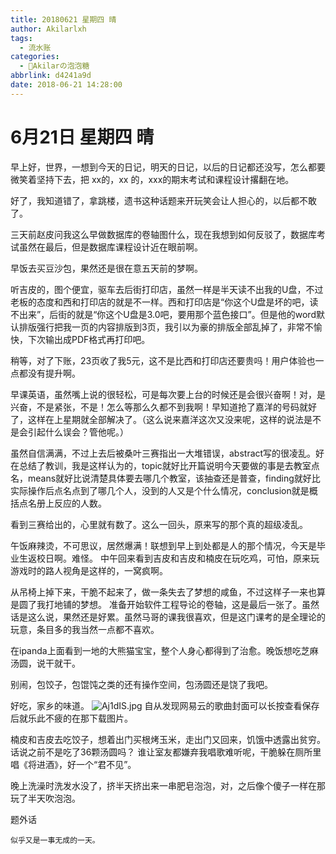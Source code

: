 ```yaml
---
title: 20180621 星期四 晴
author: Akilarlxh
tags:
  - 流水账
categories:
  - 🍬Akilarの泡泡糖
abbrlink: d4241a9d
date: 2018-06-21 14:28:00
---
```

 # 6月21日 星期四 晴
  
早上好，世界，一想到今天的日记，明天的日记，以后的日记都还没写，怎么都要微笑着坚持下去，把 xx的，xx 的，xxx的期末考试和课程设计撂翻在地。

好了，我知道错了，拿跳楼，遗书这种话题来开玩笑会让人担心的，以后都不敢了。

三天前赵皮问我这么早做数据库的卷轴图什么，现在我想到如何反驳了，数据库考试虽然在最后，但是数据库课程设计近在眼前啊。

早饭去买豆沙包，果然还是很在意五天前的梦啊。

听吉皮的，图个便宜，驱车去后街打印店，虽然一样是半天读不出我的U盘，不过老板的态度和西和打印店的就是不一样。西和打印店是“你这个U盘是坏的吧，读不出来”，后街的就是“你这个U盘是3.0吧，要用那个蓝色接口”。但是他的word默认排版强行把我一页的内容排版到3页，我引以为豪的排版全部乱掉了，非常不愉快，下次输出成PDF格式再打印吧。

稍等，对了下账，23页收了我5元，这不是比西和打印店还要贵吗！用户体验也一点都没有提升啊。

早课英语，虽然嘴上说的很轻松，可是每次要上台的时候还是会很兴奋啊！对，是兴奋，不是紧张，不是！怎么等那么久都不到我啊！早知道抢了嘉洋的号码就好了，这样在上星期就全部解决了。（这么说来嘉洋这次又没来呢，这样的说法是不是会引起什么误会？管他呢。）

虽然自信满满，不过上去后被桑叶三赛指出一大堆错误，abstract写的很凌乱。好在总结了教训，我是这样认为的，topic就好比开篇说明今天要做的事是去教室点名，means就好比说清楚具体要去哪几个教室，该抽查还是普查，finding就好比实际操作后点名点到了哪几个人，没到的人又是个什么情况，conclusion就是概括点名册上反应的人数。

看到三赛给出的，心里就有数了。这么一回头，原来写的那个真的超级凌乱。

午饭麻辣烫，不可思议，居然爆满！联想到早上到处都是人的那个情况，今天是毕业生返校日啊。难怪。
中午回来看到吉皮和吉皮和楠皮在玩吃鸡，可怕，原来玩游戏时的路人视角是这样的，一窝疯啊。

从吊椅上掉下来，干脆不起来了，做一条失去了梦想的咸鱼，不过这样子一来也算是圆了我打地铺的梦想。
准备开始软件工程导论的卷轴，这是最后一张了。虽然话是这么说，果然还是好累。虽然马哥的课我很喜欢，但是这门课考的是全理论的玩意，条目多的我当然一点都不喜欢。

在ipanda上面看到一地的大熊猫宝宝，整个人身心都得到了治愈。晚饭想吃芝麻汤圆，说干就干。

别闹，包饺子，包馄饨之类的还有操作空间，包汤圆还是饶了我吧。

好吃，家乡的味道。
![Aj1dIS.jpg](https://s2.ax1x.com/2019/04/15/Aj1dIS.jpg)
自从发现网易云的歌曲封面可以长按查看保存后就乐此不疲的在那下载图片。

楠皮和吉皮去吃饺子，想着出门买根烤玉米，走出门又回来，饥饿中透露出贫穷。话说之前不是吃了36颗汤圆吗？
谁让室友都嫌弃我唱歌难听呢，干脆躲在厕所里唱《将进酒》，好一个“君不见”。

晚上洗澡时洗发水没了，挤半天挤出来一串肥皂泡泡，对，之后像个傻子一样在那玩了半天吹泡泡。

题外话
```
似乎又是一事无成的一天。
```